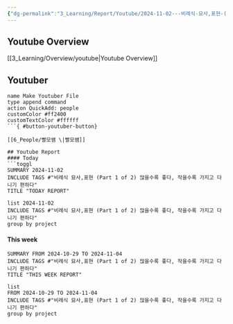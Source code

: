 ```yaml
---
{"dg-permalink":"3_Learning/Report/Youtube/2024-11-02---비례식-묘사,표현-(Part-1-of-2)-많을수록-좋다,-작을수록-가지고-다니기-편하다","created-date":"2024-11-02 10:59:25 am","date":"2024-11-02","type":"youtube","tags":["youtube","english","report"],"aliases":null,"dg-publish":true,"permalink":"/3_Learning/Report/Youtube/2024-11-02---비례식-묘사,표현-(Part-1-of-2)-많을수록-좋다,-작을수록-가지고-다니기-편하다/","dgPassFrontmatter":true,"noteIcon":"1"}
---
```



## Youtube Overview
[[3_Learning/Overview/youtube\|Youtube Overview]]

## Youtuber 
```button
name Make Youtuber File
type append command
action QuickAdd: people
customColor #ff2400
customTextColor #ffffff
```{ #button-youtuber-button}

[[6_People/빨모쌤 \|빨모쌤]]

## Youtube Report
#### Today
```toggl
SUMMARY 2024-11-02
INCLUDE TAGS #"비례식 묘사,표현 (Part 1 of 2) 많을수록 좋다, 작을수록 가지고 다니기 편하다"
TITLE "TODAY REPORT"
```
```toggl
list 2024-11-02
INCLUDE TAGS #"비례식 묘사,표현 (Part 1 of 2) 많을수록 좋다, 작을수록 가지고 다니기 편하다"
group by project
```
#### This week
```toggl
SUMMARY FROM 2024-10-29 TO 2024-11-04
INCLUDE TAGS #"비례식 묘사,표현 (Part 1 of 2) 많을수록 좋다, 작을수록 가지고 다니기 편하다"
TITLE "THIS WEEK REPORT"
```
```toggl
list
FROM 2024-10-29 TO 2024-11-04
INCLUDE TAGS #"비례식 묘사,표현 (Part 1 of 2) 많을수록 좋다, 작을수록 가지고 다니기 편하다"
group by project
```


